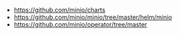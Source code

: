 
* https://github.com/minio/charts
* https://github.com/minio/minio/tree/master/helm/minio
* https://github.com/minio/operator/tree/master
